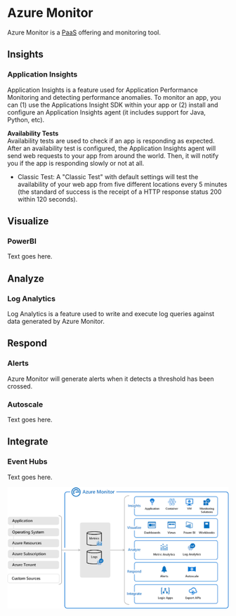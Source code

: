 # Azure Monitor
Azure Monitor is a [PaaS](/cloud/concepts/README.md#cloud-service-models) offering and monitoring tool.  

## Insights
### Application Insights  
Application Insights is a feature used for Application Performance Monitoring and detecting performance anomalies. To monitor an app, you can (1) use the Applications Insight SDK within your app or (2) install and configure an Application Insights agent (it includes support for Java, Python, etc). 

**Availability Tests**  
Availability tests are used to check if an app is responding as expected. After an availability test is configured, the Application Insights agent will send web requests to your app from around the world. Then, it will notify you if the app is responding slowly or not at all. 
* Classic Test: A "Classic Test" with default settings will test the availability of your web app from five different locations every 5 minutes (the standard of success is the receipt of a HTTP response status 200 within 120 seconds). 

## Visualize
### PowerBI
Text goes here. 

## Analyze
### Log Analytics
Log Analytics is a feature used to write and execute log queries against data generated by Azure Monitor. 

## Respond
### Alerts
Azure Monitor will generate alerts when it detects a threshold has been crossed. 

### Autoscale
Text goes here. 

## Integrate
### Event Hubs
Text goes here.


![Azure Monitor](/azure/services/security/monitoring/monitor/azure-monitor-platform.png)  